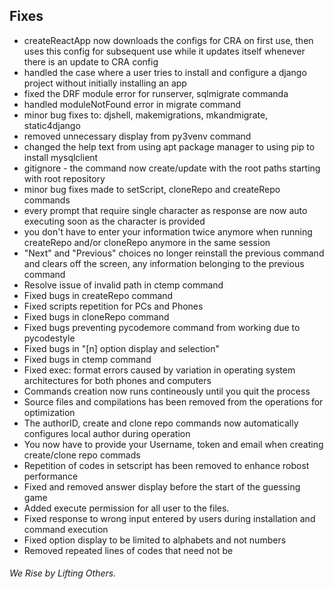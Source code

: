 ## Fixes
   - createReactApp now downloads the configs for CRA on first use, then uses this config for subsequent use while it updates itself whenever there is an update to CRA config
   - handled the case where a user tries to install and configure a django project without initially installing an app
   - fixed the DRF module error for runserver, sqlmigrate commanda
   - handled moduleNotFound error in migrate command
   - minor bug fixes to: djshell, makemigrations, mkandmigrate, static4django
   - removed unnecessary display from py3venv command
   - changed the help text from using apt package manager to using pip to install mysqlclient
   - gitignore - the command now create/update with the root paths starting with root repository
   - minor bug fixes made to setScript, cloneRepo and createRepo commands
   - every prompt that require single character as response are now auto executing soon as the character is provided
   - you don't have to enter your information twice anymore when running createRepo and/or cloneRepo anymore in the same session
   - "Next" and "Previous" choices no longer reinstall the previous command and clears off the screen, any information belonging to the previous command
   - Resolve issue of invalid path in ctemp command
   - Fixed bugs in createRepo command
   - Fixed scripts repetition for PCs and Phones
   - Fixed bugs in cloneRepo command
   - Fixed bugs preventing pycodemore command from working due to pycodestyle
   - Fixed bugs in "[n] option display and selection"
   - Fixed bugs in ctemp command
   - Fixed exec: format errors caused by variation in operating system architectures for both phones and computers
   - Commands creation now runs contineously until you quit the process
   - Source files and compilations has been removed from the operations for optimization
   - The authorID, create and clone repo commands now automatically configures local author during operation
   - You now have to provide your Username, token and email when creating create/clone repo commads
   - Repetition of codes in setscript has been removed to enhance robost performance 
   - Fixed and removed answer display before the start of the guessing game
   - Added execute permission for all user to the files.
   - Fixed response to wrong input entered by users during installation and command execution
   - Fixed option display to be limited to alphabets and not numbers
   - Removed repeated lines of codes that need not be



   ###### *We Rise by Lifting Others.*
